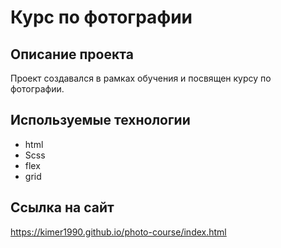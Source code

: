 # Курс по фотографии

## Описание проекта

Проект создавался в рамках обучения и посвящен курсу по фотографии.

## Используемые технологии

- html
- Scss
- flex
- grid

## Ссылка на сайт

https://kimer1990.github.io/photo-course/index.html
